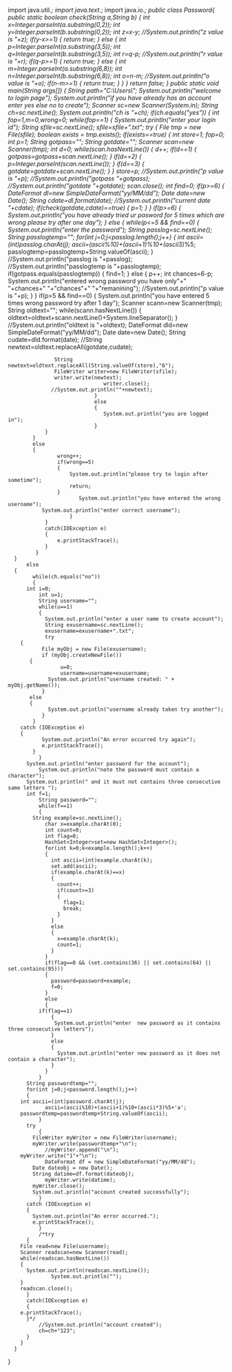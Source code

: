 import java.util.*;
import java.text.*;
import java.io.*;
public class Password{
        public static boolean check(String a,String b)
        {
          int x=Integer.parseInt(a.substring(0,2));
          int y=Integer.parseInt(b.substring(0,2));
	  int z=x-y;
          //System.out.println("z value is "+z);
          if(y-x>=1)
          {
             return true;
          }
          else
          {
            int p=Integer.parseInt(a.substring(3,5));
            int q=Integer.parseInt(b.substring(3,5));
	    int r=q-p;
	    //System.out.println("r value is "+r);
            if(q-p>=1)
            {
              return true;
            }
            else
            {
              int m=Integer.parseInt(a.substring(6,8));
              int n=Integer.parseInt(b.substring(6,8));
	      int o=n-m;
	      //System.out.println("o value is "+o);
              if(n-m>=1)
              {
                return true;
              }
            }
          }
         return false;
        }
	public static void main(String args[])
	{
          String path="C:\\Users\\";
  	  System.out.println("welcome to login page");
	  System.out.println("if you have already has an account enter yes else no to create");
          Scanner sc=new Scanner(System.in);
          String ch=sc.nextLine();
          System.out.println("ch is "+ch);
          if(ch.equals("yes"))
          {
            int fop=1,m=0,wrong=0;
            while(fop==1)
            {
	    	System.out.println("enter your login id");
            	String sfile=sc.nextLine();
                sfile=sfile+".txt";
                try
                {
	    		File tmp = new File(sfile);
	    		boolean exists = tmp.exists();
                	if(exists==true)
                	{
				int store=1;
				fop=0;
 				int p=1;
				String gotpass="";
                                String gotdate="";
                    		Scanner scan=new Scanner(tmp);
                                int d=0;
                    		while(scan.hasNextLine())
                    		{
                       		  d++;
                                  if(d==1)
                                  {
                                    gotpass=gotpass+scan.nextLine();
                                  }
                                  if(d==2)
                                  {
                                    p=Integer.parseInt(scan.nextLine());
                                  }
                                  if(d==3)
                                  {
                                    gotdate=gotdate+scan.nextLine();
                                  }
                                }
				store=p;
				//System.out.println("p value is "+p);
				//System.out.println("gotpass "+gotpass);
				//System.out.println("gotdate "+gotdate);
                                scan.close();
                                int find=0;
                                if(p>=6)
                                {
				   DateFormat dl=new SimpleDateFormat("yy/MM/dd");
				   Date date=new Date();
                                   String cdate=dl.format(date);
				   //System.out.println("current date "+cdate);
                                   if(check(gotdate,cdate)==true)
                                   {
                                     p=1; 
                                   }
				}
				if(p>=6)
				{
                                  System.out.println("you have already tried ur pasword for 5 times which are wrong please try after one day");
                                }
                                else
				{
                    		while(p<=5 && find==0)
                    		{
            				System.out.println("enter the password");
	    				String passlog=sc.nextLine();
            				String passlogtemp="";
            				for(int j=0;j<passlog.length();j++)
	    				{
						int ascii=(int)passlog.charAt(j);
                				ascii=(ascii%10)+(ascii+1)%10+(ascii*3)%5;
						passlogtemp=passlogtemp+String.valueOf(ascii);
            				}
	    				//System.out.println("passlog is "+passlog);
            				//System.out.println("passlogtemp is "+passlogtemp);
                                        if(gotpass.equals(passlogtemp))
                                        {
                                           find=1;
                                        }
                                        else
                                        {
                                           p++;
					   int chances=6-p;
					   System.out.println("entered wrong password you have only"+" "+chances+" "+"chances"+" "+"remanining"); 
            			           //System.out.println("p value is "+p);
                                        }
	  	    		}
				if(p>5 && find==0)
                                {
                                  System.out.println("you have entered 5 times wrong password try after 1 day"); 
				  Scanner scann=new Scanner(tmp);
				  String oldtext="";
                                  while(scann.hasNextLine())
                                  {
				    oldtext=oldtext+scann.nextLine()+System.lineSeparator();
				  }
				   //System.out.println("oldtext is "+oldtext);
				   DateFormat dld=new SimpleDateFormat("yy/MM/dd");
				   Date date=new Date();
                                   String cudate=dld.format(date);
                                   //String newtext=oldtext.replaceAll(gotdate,cudate);
				   
				   String newtext=oldtext.replaceAll(String.valueOf(store),"6");
				   FileWriter writer=new FileWriter(sfile);
				   writer.write(newtext);
                                   writer.close(); 
				  //System.out.println(""+newtext);
                                }
                                else
                                {
                                   System.out.println("you are logged in");
                                }
				}
			}
			else
			{
					wrong++;
					if(wrong==5)
					{
					    System.out.println("please try to login after sometime");
					    return;
					}
                           System.out.println("you have entered the wrong username");
			   System.out.println("enter correct username");
                        }
              	}
                catch(IOException e)
                {
                    e.printStackTrace();
                }
             }
	  }
          else
	  {
            while(ch.equals("no")) 
            {
	      int i=0;
              int u=1;
              String username="";
              while(u==1)
              {
                System.out.println("enter a user name to create account");
                String exusername=sc.nextLine();
                exusername=exusername+".txt";
                try 
		{
      		   File myObj = new File(exusername);
      		   if (myObj.createNewFile()) 
		   {
                     u=0;
                     username=username+exusername;
        	     System.out.println("username created: " + myObj.getName());
      		   } 
		   else 
		   {
         	     System.out.println("username already taken try another");
      		   }
    		} 
		catch (IOException e) 
		{
      		   System.out.println("An error occurred try again");
      		   e.printStackTrace();
    		}
              }
	      System.out.println("enter password for the account");
              System.out.println("note the password must contain a character");
	      System.out.println(" and it must not contains three consecutive same letters ");
	      int f=1;
              String password="";
              while(f==1)
              {
	        String example=sc.nextLine();
                char x=example.charAt(0);
                int count=0;
                int flag=0;
                HashSet<Integer>set=new HashSet<Integer>();
                for(int k=0;k<example.length();k++)
                {
                  int ascii=(int)example.charAt(k);
                  set.add(ascii);
                  if(example.charAt(k)==x)
                  {
                    count++;
                    if(count>=3)
                    {
                      flag=1;
                      break;
                    }
                  }
                  else
                  {
                    x=example.charAt(k);
                    count=1;
                  } 
                }
                if(flag==0 && (set.contains(36) || set.contains(64) || set.contains(95)))
                {
                  password=password+example;
                  f=0;
                } 
                else
                {
	          if(flag==1)
                  {
                   System.out.println("enter  new password as it contains three consecutive letters");
                  }
                  else
                  {
                    System.out.println("enter new password as it does not contain a character");
                  }
                }  
              }
	      String passwordtemp="";
	      for(int j=0;j<password.length();j++)
	      {
		int ascii=(int)password.charAt(j);
                ascii=(ascii%10)+(ascii+1)%10+(ascii*3)%5+'a';
		passwordtemp=passwordtemp+String.valueOf(ascii);
              }
	      try 
              {
      		FileWriter myWriter = new FileWriter(username);
      		myWriter.write(passwordtemp+"\n");
                //myWriter.append("\n");
		myWriter.write("1"+"\n");
                DateFormat df = new SimpleDateFormat("yy/MM/dd");
       		Date dateobj = new Date();
       		String datime=df.format(dateobj);
                myWriter.write(datime);
      		myWriter.close();
      		System.out.println("account created successfully");
    	      } 
	      catch (IOException e) 
	      {
      		System.out.println("An error occurred.");
      		e.printStackTrace();
    	      }
              /*try  
	      {  
		File read=new File(username);       
		Scanner readscan=new Scanner(read);       
		while(readscan.hasNextLine())  
		{  	
		  System.out.println(readscan.nextLine());  
                  System.out.println("");     
		}  
		readscan.close();       
	      }  
	      catch(IOException e)  
	      {  
		e.printStackTrace();  
	      }*/  
              //System.out.println("account created");
              ch=ch+"123";
          }
        }
      }
 }

